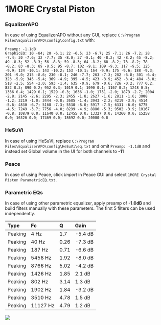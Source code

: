 # 1MORE Crystal Piston

### EqualizerAPO
In case of using EqualizerAPO without any GUI, replace `C:\Program Files\EqualizerAPO\config\config.txt`
with:
```
Preamp: -1.1dB
GraphicEQ: 10 -84; 20 -6.1; 22 -6.5; 23 -6.7; 25 -7.1; 26 -7.2; 28 -7.4; 30 -7.6; 32 -7.7; 35 -8.0; 37 -8.1; 40 -8.2; 42 -8.2; 45 -8.2; 49 -8.3; 52 -8.3; 56 -8.3; 59 -8.3; 64 -8.2; 68 -8.2; 73 -8.2; 78 -8.2; 83 -8.3; 89 -8.5; 95 -8.7; 102 -9.1; 109 -9.3; 117 -9.5; 125 -9.9; 134 -10.1; 143 -10.2; 153 -10.1; 164 -9.9; 175 -9.6; 188 -9.3; 201 -9.0; 215 -8.6; 230 -8.1; 246 -7.7; 263 -7.3; 282 -6.8; 301 -6.4; 323 -5.9; 345 -5.4; 369 -4.9; 395 -4.5; 423 -3.9; 452 -3.4; 484 -3.0; 518 -2.5; 554 -2.0; 593 -1.4; 635 -0.9; 679 -0.6; 726 -0.2; 777 0.2; 832 0.3; 890 0.2; 952 0.3; 1019 0.1; 1090 0.1; 1167 0.2; 1248 0.5; 1336 0.4; 1429 0.1; 1529 -0.3; 1636 -1.0; 1751 -2.0; 1873 -2.7; 2004 -2.8; 2145 -2.6; 2295 -2.3; 2455 -1.8; 2627 -1.6; 2811 -1.6; 3008 -1.2; 3219 -1.0; 3444 -0.8; 3685 -1.4; 3943 -2.2; 4219 -3.9; 4514 -5.6; 4830 -6.7; 5168 -7.3; 5530 -8.0; 5917 -7.5; 6331 -6.0; 6775 -4.5; 7249 -3.7; 7756 -4.0; 8299 -4.9; 8880 -5.3; 9502 -3.9; 10167 -0.8; 10879 0.0; 11640 0.0; 12455 0.0; 13327 0.0; 14260 0.0; 15258 0.0; 16326 0.0; 17469 0.0; 18692 0.0; 20000 0.0
```

### HeSuVi
In case of using HeSuVi, replace `C:\Program Files\EqualizerAPO\config\HeSuVi\eq.txt` and omit `Preamp:
-1.1dB` and instead set Global volume in the UI for both channels to **-11**

### Peace
In case of using Peace, click *Import* in Peace GUI and select `1MORE Crystal Piston ParametricEQ.txt`.

### Parametric EQs
In case of using other parametric equalizer, apply preamp of **-1.0dB** and build filters manually with
these parameters. The first 5 filters can be used independently.

| Type    | Fc       |    Q | Gain    |
|:--------|:---------|:-----|:--------|
| Peaking | 4 Hz     | 1.7  | -5.4 dB |
| Peaking | 40 Hz    | 0.26 | -7.3 dB |
| Peaking | 187 Hz   | 0.71 | -6.6 dB |
| Peaking | 5458 Hz  | 1.92 | -8.0 dB |
| Peaking | 8766 Hz  | 5.02 | -4.2 dB |
| Peaking | 1426 Hz  | 1.85 | 2.1 dB  |
| Peaking | 802 Hz   | 3.14 | 1.3 dB  |
| Peaking | 1902 Hz  | 1.84 | -3.2 dB |
| Peaking | 3510 Hz  | 4.78 | 1.5 dB  |
| Peaking | 11127 Hz | 4.79 | 1.2 dB  |

![](https://raw.githubusercontent.com/jaakkopasanen/AutoEq/master/results/innerfidelity/sbaf-serious/1MORE%20Crystal%20Piston/1MORE%20Crystal%20Piston.png)